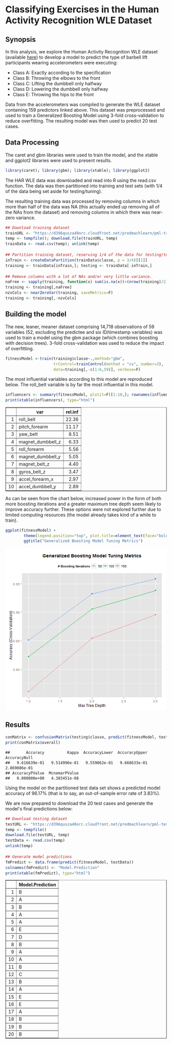 # Classifying Exercises in the Human Activity Recognition WLE Dataset

## Synopsis
In this analysis, we explore the Human Activity Recognition WLE dataset (available [here](http://groupware.les.inf.puc-rio.br/har)) to develop a model to predict the type of barbell lift participants wearing accelerometers were executing:

* Class A: Exactly according to the specification
* Class B: Throwing the elbows to the front
* Class C: Lifting the dumbbell only halfway
* Class D: Lowering the dumbbell only halfway
* Class E: Throwing the hips to the front

Data from the accelerometers was compiled to generate the WLE dataset containing 159 predictors linked above. This dataset was preprocessed and used to train a Generalized Boosting Model using 3-fold cross-validation to reduce overfitting.  The resulting model was then used to predict 20 test cases.

## Data Processing

The caret and gbm libraries were used to train the model, and the xtable and ggplot2 libraries were used to present results.

```r
library(caret); library(gbm); library(xtable); library(ggplot2)
```


The HAR WLE data was downloaded and read into R using the read.csv function.  The data was then partitioned into training and test sets (with 1/4 of the data being set aside for testing/tuning).

The resulting training data was processed by removing columns in which more than half of the data was NA (this actually ended up removing all of the NAs from the dataset) and removing columns in which there was near-zero variance.

```r
## Download training dataset
trainURL <- "https://d396qusza40orc.cloudfront.net/predmachlearn/pml-training.csv"
temp <- tempfile(); download.file(trainURL, temp)
trainData <- read.csv(temp); unlink(temp)

## Partition training dataset, reserving 1/4 of the data for testing/tuning.
inTrain <- createDataPartition(trainData$classe, p = 3/4)[[1]]
training <- trainData[inTrain,]; testing <- trainData[-inTrain,]

## Remove columns with a lot of NAs and/or very little variance. 
naFree <- sapply(training, function(x) sum(is.na(x))<(nrow(training)/2))
training <- training[,naFree]
nzvCols <- nearZeroVar(training, saveMetrics=F)
training <- training[,-nzvCols]
```


## Building the model

The new, leaner, meaner dataset comprising 14,718 observations of 59 variables (52, excluding the predictee and six ID/timestamp variables) was used to train a model using the gbm package (which combines boosting with decision trees).  3-fold cross-validation was used to reduce the impact of overfitting.

```r
fitnessModel <-train(training$classe~.,method="gbm",
                     trControl=trainControl(method = "cv", number=3),
                     data=training[,-c(1:6,59)], verbose=F)
```


The most influential variables according to this model are reproduced below. The roll_belt variable is by far the most influential in this model.

```r
influencers <- summary(fitnessModel, plotit=F)[1:10,]; rownames(influencers) <- NULL
print(xtable(influencers), type="html")
```

<!-- html table generated in R 3.0.2 by xtable 1.7-3 package -->
<!-- Fri Oct 24 15:57:18 2014 -->
<TABLE border=1>
<TR> <TH>  </TH> <TH> var </TH> <TH> rel.inf </TH>  </TR>
  <TR> <TD align="right"> 1 </TD> <TD> roll_belt </TD> <TD align="right"> 22.36 </TD> </TR>
  <TR> <TD align="right"> 2 </TD> <TD> pitch_forearm </TD> <TD align="right"> 11.17 </TD> </TR>
  <TR> <TD align="right"> 3 </TD> <TD> yaw_belt </TD> <TD align="right"> 8.51 </TD> </TR>
  <TR> <TD align="right"> 4 </TD> <TD> magnet_dumbbell_z </TD> <TD align="right"> 6.33 </TD> </TR>
  <TR> <TD align="right"> 5 </TD> <TD> roll_forearm </TD> <TD align="right"> 5.56 </TD> </TR>
  <TR> <TD align="right"> 6 </TD> <TD> magnet_dumbbell_y </TD> <TD align="right"> 5.05 </TD> </TR>
  <TR> <TD align="right"> 7 </TD> <TD> magnet_belt_z </TD> <TD align="right"> 4.40 </TD> </TR>
  <TR> <TD align="right"> 8 </TD> <TD> gyros_belt_z </TD> <TD align="right"> 3.47 </TD> </TR>
  <TR> <TD align="right"> 9 </TD> <TD> accel_forearm_x </TD> <TD align="right"> 2.97 </TD> </TR>
  <TR> <TD align="right"> 10 </TD> <TD> accel_dumbbell_y </TD> <TD align="right"> 2.89 </TD> </TR>
   </TABLE>


As can be seen from the chart below, increased power in the form of both more boosting iterations and a greater maximum tree depth seem likely to improve accuracy further. These options were not explored further due to limited computing  resources (the model already takes kind of a while to train).

```r
ggplot(fitnessModel) + 
        theme(legend.position="top", plot.title=element_text(face="bold")) +
        ggtitle("Generalized Boosting Model Tuning Metrics")
```

![plot of chunk unnamed-chunk-5](figure/unnamed-chunk-5.png) 


## Results


```r
conMatrix <- confusionMatrix(testing$classe, predict(fitnessModel, testing))
print(conMatrix$overall)
```

```
##       Accuracy          Kappa  AccuracyLower  AccuracyUpper   AccuracyNull 
##   9.616639e-01   9.514996e-01   9.559062e-01   9.668633e-01   2.869086e-01 
## AccuracyPValue  McnemarPValue 
##   0.000000e+00   4.383451e-08
```

Using the model on the partitioned test data set shows a predicted model accuracy of 96.17% (that is to say, an out-of-sample error rate of 3.83%).


We are now prepared to download the 20 test cases and generate the model's final predictions below:

```r
## Download testing dataset
testURL <- "https://d396qusza40orc.cloudfront.net/predmachlearn/pml-testing.csv"
temp <- tempfile()
download.file(testURL, temp)
testData <- read.csv(temp)
unlink(temp)

## Generate model predictions
fmPredict <- data.frame(predict(fitnessModel, testData))
colnames(fmPredict) <- "Model.Prediction"
print(xtable(fmPredict), type="html")
```

<!-- html table generated in R 3.0.2 by xtable 1.7-3 package -->
<!-- Fri Oct 24 15:55:15 2014 -->
<TABLE border=1>
<TR> <TH>  </TH> <TH> Model.Prediction </TH>  </TR>
  <TR> <TD align="right"> 1 </TD> <TD> B </TD> </TR>
  <TR> <TD align="right"> 2 </TD> <TD> A </TD> </TR>
  <TR> <TD align="right"> 3 </TD> <TD> B </TD> </TR>
  <TR> <TD align="right"> 4 </TD> <TD> A </TD> </TR>
  <TR> <TD align="right"> 5 </TD> <TD> A </TD> </TR>
  <TR> <TD align="right"> 6 </TD> <TD> E </TD> </TR>
  <TR> <TD align="right"> 7 </TD> <TD> D </TD> </TR>
  <TR> <TD align="right"> 8 </TD> <TD> B </TD> </TR>
  <TR> <TD align="right"> 9 </TD> <TD> A </TD> </TR>
  <TR> <TD align="right"> 10 </TD> <TD> A </TD> </TR>
  <TR> <TD align="right"> 11 </TD> <TD> B </TD> </TR>
  <TR> <TD align="right"> 12 </TD> <TD> C </TD> </TR>
  <TR> <TD align="right"> 13 </TD> <TD> B </TD> </TR>
  <TR> <TD align="right"> 14 </TD> <TD> A </TD> </TR>
  <TR> <TD align="right"> 15 </TD> <TD> E </TD> </TR>
  <TR> <TD align="right"> 16 </TD> <TD> E </TD> </TR>
  <TR> <TD align="right"> 17 </TD> <TD> A </TD> </TR>
  <TR> <TD align="right"> 18 </TD> <TD> B </TD> </TR>
  <TR> <TD align="right"> 19 </TD> <TD> B </TD> </TR>
  <TR> <TD align="right"> 20 </TD> <TD> B </TD> </TR>
   </TABLE>
